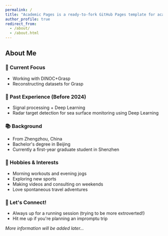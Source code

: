 ```yaml
---
permalink: /
title: "Academic Pages is a ready-to-fork GitHub Pages template for academic personal websites"
author_profile: true
redirect_from: 
  - /about/
  - /about.html
---
```


## About Me

### 🔭 Current Focus
- Working with DINOC+Grasp
- Reconstructing datasets for Grasp

### 🌱 Past Experience (Before 2024)
- Signal processing + Deep Learning
- Radar target detection for sea surface monitoring using Deep Learning

### 📚 Background
- From Zhengzhou, China
- Bachelor's degree in Beijing
- Currently a first-year graduate student in Shenzhen

### 🏃 Hobbies & Interests
- Morning workouts and evening jogs
- Exploring new sports
- Making videos and consulting on weekends
- Love spontaneous travel adventures

### 💬 Let's Connect!
- Always up for a running session (trying to be more extroverted!)
- Hit me up if you're planning an impromptu trip

*More information will be added later...*
